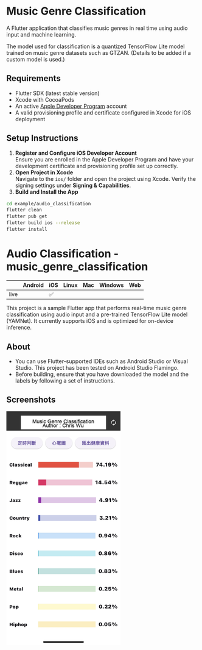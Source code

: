 # Music Genre Classification
  
A Flutter application that classifies music genres in real time using audio input and machine learning.  

The model used for classification is a quantized TensorFlow Lite model trained on music genre datasets such as GTZAN. (Details to be added if a custom model is used.)

## Requirements  
- Flutter SDK (latest stable version)  
- Xcode with CocoaPods  
- An active [Apple Developer Program](https://developer.apple.com/programs/) account  
- A valid provisioning profile and certificate configured in Xcode for iOS deployment  

## Setup Instructions  
1. **Register and Configure iOS Developer Account**  
   Ensure you are enrolled in the Apple Developer Program and have your development certificate and provisioning profile set up correctly.  
2. **Open Project in Xcode**  
   Navigate to the `ios/` folder and open the project using Xcode. Verify the signing settings under **Signing & Capabilities**.  
3. **Build and Install the App**  
```bash
cd example/audio_classification
flutter clean
flutter pub get
flutter build ios --release
flutter install
```


# Audio Classification - music_genre_classification

|      | Android | iOS | Linux | Mac | Windows | Web |
|------|---------|-----|-------|-----|---------|-----|
| live |         | ✅   |       |     |         |     |

This project is a sample Flutter app that performs real-time music genre classification using audio input and a pre-trained TensorFlow Lite model (YAMNet). It currently supports iOS and is optimized for on-device inference.

## About

- You can use Flutter-supported IDEs such as Android Studio or Visual Studio.
  This project has been tested on Android Studio Flamingo.
- Before building, ensure that you have downloaded the model and the labels by
  following a set of instructions.


## Screenshots

<p float="left">
  <img src="screenshots/IMG_2908.jpg" width="300" />
</p>

